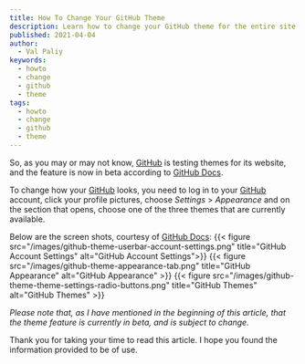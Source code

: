 ```yaml
---
title: How To Change Your GitHub Theme
description: Learn how to change your GitHub theme for the entire site.
published: 2021-04-04
author:
  - Val Paliy
keywords:
  - howto
  - change
  - github
  - theme
tags:
  - howto
  - change
  - github
  - theme
---
```


So, as you may or may not know, [GitHub](https://github.com/) is testing themes for its website, and the feature is now in beta according to [GitHub Docs](https://docs.github.com/en/github/setting-up-and-managing-your-github-user-account/managing-your-theme-settings).

To change how your [GitHub](https://github.com/) looks, you need to log in to your [GitHub](https://github.com/) account, click your profile pictures, choose _Settings_ > _Appearance_ and on the section that opens, choose one of the three themes that are currently available.

Below are the screen shots, courtesy of [GitHub Docs](https://docs.github.com/en/github/setting-up-and-managing-your-github-user-account/managing-your-theme-settings):
{{< figure src="/images/github-theme-userbar-account-settings.png" title="GitHub Account Settings" alt="GitHub Account Settings">}}
{{< figure src="/images/github-theme-appearance-tab.png" title="GitHub Appearance" alt="GitHub Appearance" >}}
{{< figure src="/images/github-theme-theme-settings-radio-buttons.png" title="GitHub Themes" alt="GitHub Themes" >}}

_Please note that, as I have mentioned in the beginning of this article, that the theme feature is currently in beta, and is subject to change._

Thank you for taking your time to read this article. I hope you found the information provided to be of use.
